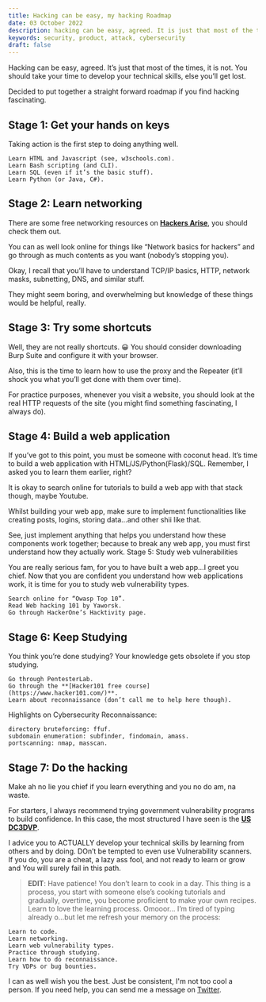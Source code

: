 ```yaml
---
title: Hacking can be easy, my hacking Roadmap
date: 03 October 2022
description: hacking can be easy, agreed. It is just that most of the times, it is not. You should take your time to develop your technical skills, else you could get lost. I decided to put together a straight forward roadmap for anyone who finds hacking fascinating.
keywords: security, product, attack, cybersecurity
draft: false
---
```


Hacking can be easy, agreed. It’s just that most of the times, it is not. You should take your time to develop your technical skills, else you’ll get lost.

Decided to put together a straight forward roadmap if you find hacking fascinating.

## Stage 1: Get your hands on keys

Taking action is the first step to doing anything well.

    Learn HTML and Javascript (see, w3schools.com).
    Learn Bash scripting (and CLI).
    Learn SQL (even if it’s the basic stuff).
    Learn Python (or Java, C#).

## Stage 2: Learn networking

There are some free networking resources on **[Hackers Arise](https://www.hackers-arise.com/)**, you should check them out.

You can as well look online for things like “Network basics for hackers” and go through as much contents as you want (nobody’s stopping you).

Okay, I recall that you’ll have to understand TCP/IP basics, HTTP, network masks, subnetting, DNS, and similar stuff.

They might seem boring, and overwhelming but knowledge of these things would be helpful, really.

## Stage 3: Try some shortcuts

Well, they are not really shortcuts. 😀 You should consider downloading Burp Suite and configure it with your browser.

Also, this is the time to learn how to use the proxy and the Repeater (it’ll shock you what you’ll get done with them over time).

For practice purposes, whenever you visit a website, you should look at the real HTTP requests of the site (you might find something fascinating, I always do).

## Stage 4: Build a web application

If you’ve got to this point, you must be someone with coconut head. It’s time to build a web application with HTML/JS/Python(Flask)/SQL. Remember, I asked you to learn them earlier, right?

It is okay to search online for tutorials to build a web app with that stack though, maybe Youtube.

Whilst building your web app, make sure to implement functionalities like creating posts, logins, storing data…and other shii like that.

See, just implement anything that helps you understand how these components work together; because to break any web app, you must first understand how they actually work.
Stage 5: Study web vulnerabilities

You are really serious fam, for you to have built a web app…I greet you chief. Now that you are confident you understand how web applications work, it is time for you to study web vulnerability types.

    Search online for “Owasp Top 10”.
    Read Web hacking 101 by Yaworsk.
    Go through HackerOne’s Hacktivity page.

## Stage 6: Keep Studying

You think you’re done studying? Your knowledge gets obsolete if you stop studying.

    Go through PentesterLab.
    Go through the **[Hacker101 free course](https://www.hacker101.com/)**.
    Learn about reconnaissance (don’t call me to help here though).

Highlights on Cybersecurity Reconnaissance:

    directory bruteforcing: ffuf.
    subdomain enumeration: subfinder, findomain, amass.
    portscanning: nmap, masscan.

## Stage 7: Do the hacking

Make ah no lie you chief if you learn everything and you no do am, na waste.

For starters, I always recommend trying government vulnerability programs to build confidence. In this case, the most structured I have seen is the **[US DC3DVP](https://www.dc3.mil/Missions/Vulnerability-Disclosure/Vulnerability-Disclosure-Program-VDP/)**.

I advice you to ACTUALLY develop your technical skills by learning from others and by doing. DOn’t be tempted to even use Vulnerability scanners. If you do, you are a cheat, a lazy ass fool, and not ready to learn or grow and You will surely fail in this path.


> **EDIT**: Have patience! You don’t learn to cook in a day. This thing is a process, you start with someone else’s cooking tutorials and gradually, overtime, you become proficient to make your own recipes. Learn to love the learning process. Omooor... I’m tired of typing already o…but let me refresh your memory on the process:

    Learn to code.
    Learn networking.
    Learn web vulnerability types.
    Practice through studying.
    Learn how to do reconnaissance.
    Try VDPs or bug bounties.

I can as well wish you the best. Just be consistent, I'm not too cool a person. If you need help, you can send me a message on [Twitter](https://x.com/1cbyc).
